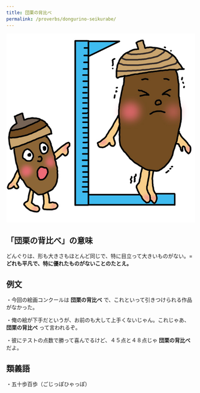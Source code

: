 ```yaml
---
title: 団栗の背比べ
permalink: /proverbs/dongurino-seikurabe/
---
```


![](/assets/images/proverbs/dongurino-seikurabe.jpg)

## 「団栗の背比べ」の意味

どんぐりは、形も大きさもほとんど同じで、特に目立って大きいものがない。= **どれも平凡で、特に優れたものがないことのたとえ。**  
  
##  例文

・今回の絵画コンクールは **団栗の背比べ** で、これといって引きつけられる作品がなかった。

・俺の絵が下手だというが、お前のも大して上手くないじゃん。これじゃあ、 **団栗の背比べ** って言われるぞ。

・彼にテストの点数で勝って喜んでるけど、４５点と４８点じゃ **団栗の背比べ** だよ。

## 類義語

・五十歩百歩（ごじっぽひゃっぽ）
